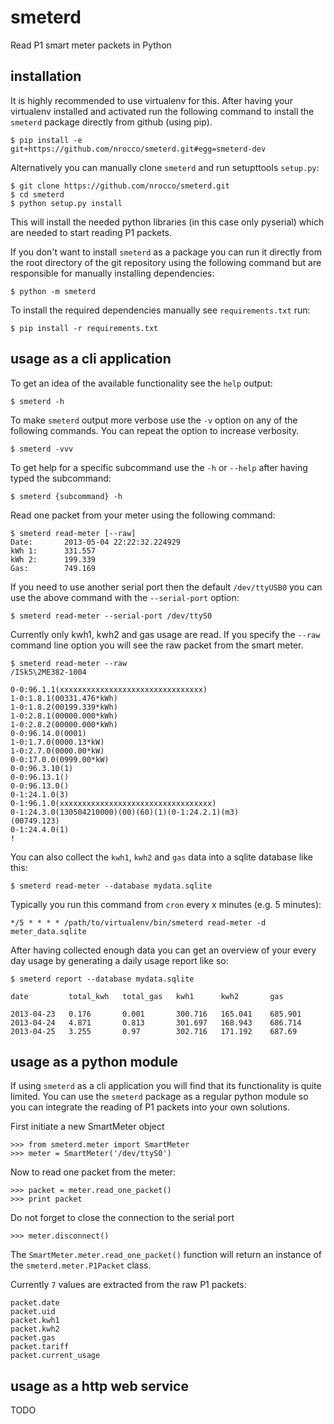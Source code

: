 smeterd
=======

Read P1 smart meter packets in Python


installation
------------

It is highly recommended to use virtualenv for this.
After having your virtualenv installed and activated run the following command to install
the `smeterd` package directly from github (using pip).

    $ pip install -e git+https://github.com/nrocco/smeterd.git#egg=smeterd-dev


Alternatively you can manually clone `smeterd` and run setupttools `setup.py`:

    $ git clone https://github.com/nrocco/smeterd.git
    $ cd smeterd
    $ python setup.py install


This will install the needed python libraries (in this case only pyserial)
which are needed to start reading P1 packets.

If you don't want to install `smeterd` as a package you can run it directly
from the root directory of the git repository using the following command but
are responsible for manually installing dependencies:

    $ python -m smeterd


To install the required dependencies manually see `requirements.txt` run:

    $ pip install -r requirements.txt


usage as a cli application
--------------------------

To get an idea of the available functionality see the `help` output:

    $ smeterd -h


To make `smeterd` output more verbose use the `-v` option on any of the
following commands. You can repeat the option to increase verbosity.

    $ smeterd -vvv


To get help for a specific subcommand use the `-h` or `--help` after
having typed the subcommand:

    $ smeterd {subcommand} -h


Read one packet from your meter using the following command:

    $ smeterd read-meter [--raw]
    Date:       2013-05-04 22:22:32.224929
    kWh 1:      331.557
    kWh 2:      199.339
    Gas:        749.169


If you need to use another serial port then the default `/dev/ttyUSB0` you can
use the above command with the `--serial-port` option:

    $ smeterd read-meter --serial-port /dev/ttyS0


Currently only kwh1, kwh2 and gas usage are read. If you specify the `--raw`
command line option you will see the raw packet from the smart meter.

    $ smeterd read-meter --raw
    /ISk5\2ME382-1004

    0-0:96.1.1(xxxxxxxxxxxxxxxxxxxxxxxxxxxxxxxx)
    1-0:1.8.1(00331.476*kWh)
    1-0:1.8.2(00199.339*kWh)
    1-0:2.8.1(00000.000*kWh)
    1-0:2.8.2(00000.000*kWh)
    0-0:96.14.0(0001)
    1-0:1.7.0(0000.13*kW)
    1-0:2.7.0(0000.00*kW)
    0-0:17.0.0(0999.00*kW)
    0-0:96.3.10(1)
    0-0:96.13.1()
    0-0:96.13.0()
    0-1:24.1.0(3)
    0-1:96.1.0(xxxxxxxxxxxxxxxxxxxxxxxxxxxxxxxxxx)
    0-1:24.3.0(130504210000)(00)(60)(1)(0-1:24.2.1)(m3)
    (00749.123)
    0-1:24.4.0(1)
    !


You can also collect the `kwh1`, `kwh2` and `gas` data into a sqlite database
like this:

    $ smeterd read-meter --database mydata.sqlite


Typically you run this command from `cron` every x minutes (e.g. 5 minutes):

    */5 * * * * /path/to/virtualenv/bin/smeterd read-meter -d meter_data.sqlite


After having collected enough data you can get an overview of your every day
usage by generating a daily usage report like so:

    $ smeterd report --database mydata.sqlite

    date         total_kwh   total_gas   kwh1      kwh2       gas     

    2013-04-23   0.176       0.001       300.716   165.041    685.901 
    2013-04-24   4.871       0.813       301.697   168.943    686.714 
    2013-04-25   3.255       0.97        302.716   171.192    687.69


usage as a python module
------------------------

If using `smeterd` as a cli application you will find that its functionality
is quite limited. You can use the `smeterd` package as a regular python module
so you can integrate the reading of P1 packets into your own solutions.

First initiate a new SmartMeter object

    >>> from smeterd.meter import SmartMeter
    >>> meter = SmartMeter('/dev/ttyS0')


Now to read one packet from the meter:

    >>> packet = meter.read_one_packet()
    >>> print packet

Do not forget to close the connection to the serial port

    >>> meter.disconnect()


The `SmartMeter.meter.read_one_packet()` function will return an instance of
the `smeterd.meter.P1Packet` class.

Currently `7` values are extracted from the raw P1 packets:

    packet.date
    packet.uid
    packet.kwh1
    packet.kwh2
    packet.gas
    packet.tariff
    packet.current_usage


usage as a http web service
---------------------------

TODO


